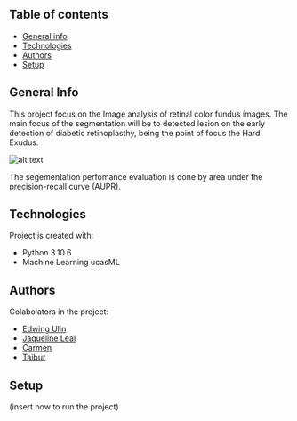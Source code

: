## Table of contents
* [General info](#general-info)
* [Technologies](#technologies)
* [Authors](#authors)
* [Setup](#setup)

## General Info
This project focus on the Image analysis of retinal color fundus images. The
main focus of the segmentation will be to detected lesion on the early
detection of diabetic retinoplasthy, being the point of focus the Hard Exudus.

![alt text](https://pub.mdpi-res.com/sensors/sensors-21-03704/article_deploy/html/images/sensors-21-03704-g001.png?1623041606)

The segementation perfomance evaluation is done by area under the
precision-recall curve (AUPR).


## Technologies
Project is created with: 
* Python 3.10.6
* Machine Learning ucasML

## Authors
Colabolators in the project: 
* [Edwing Ulin](https://github.com/EdAlita)
* [Jaqueline Leal](https://github.com/JLealc)
* [Carmen]()
* [Taibur]()

## Setup
(insert how to run the project)


